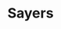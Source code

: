 ---
title: "Sayers"
address: "102 Terenure Road North, Terenure, Dublin City Area South, Co. Dublin, Dublin 6"
tel: "+353 (0)14 90 5989"
county: "Dublin"
category: "Irish Restaurants"
type: "Content"
lat: "53.311134338378906"
lng: "-6.283493518829346"
---